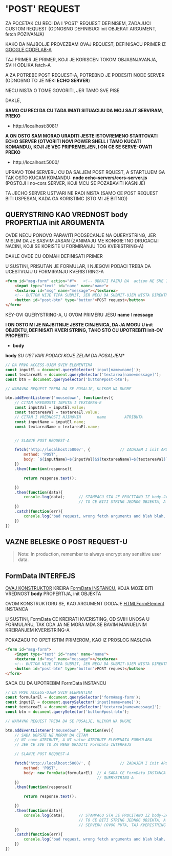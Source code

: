 # 'POST' REQUEST

ZA POCETAK CU RECI DA I 'POST' REQUEST DEFINISEM, ZADAJUCI CUSTOM REQUEST (ODNOSNO DEFINISUCI init OBJEKAT ARGUMENT, fetch POZIVANJA)

KAKO DA NAJBOLJE PROVEZBAM OVAJ REQUEST, DEFINISACU PRIMER IZ [GOOGLE CODELAB-A](https://developers.google.com/web/ilt/pwa/lab-fetch-api#6_using_post_requests)

TAJ PRIMER JE PRIMER, KOJI JE KORISCEN TOKOM OBJASNJAVANJA, SVIH ODLIKA fetch-A

A ZA POTREBE POST REQUEST-A, POTREBNO JE PODESITI NODE SERVER (ODNOSNO TO JE NEKI **ECHO SERVER**)

NECU NISTA O TOME GOVORITI, JER TAMO SVE PISE

DAKLE,

**SAMO CU RECI DA CU TADA IMATI SITUACIJU DA MOJ SAJT SERVIRAM, PREKO**

- http://localhost:8081/

**A ON OSTO SAM MORAO URADITI JESTE ISTOVREMENO STARTOVATI ECHO SERVER (OTVORITI NOVI POWER SHELL I TAMO KUCATI KOMANDU), KOJI JE VEC PRIPREMELJEN, I ON CE SE SERVE-OVATI PREKO**

- http://localhost:5000/

UPRAVO TOM SERVERU CU DA SALJEM POST RQUEST, A STARTUJEM GA TAK OSTO KUCAM KOMANDU: **node echo-servers/cors-server.js** (POSTOJI I no-cors SERVER, KOJI MCU SE POZABAVITI KASNIJE)

TA JECHO SERVER USTVARI NE RADI NISTA (SAMO CE POST REQUEST BITI USPESAN, KADA GA KORISTIMC (STO MI JE BITNO))

## QUERYSTRING KAO VREDNOST body PROPERTIJA init ARGUMENTA

OVDE NECU PONOVO PARAVITI PODSECANJE NA QUERYSTRING, JER MISLIM DA JE SASVIM JASAN (ZANIMAJU ME KONKRETNO DRUGACIJI NACINI, KOJI SE KORISTE U FORMIRANJU TOG KVERISTRING-A)

DAKLE OVDE CU ODMAH DEFINISATI PRIMER

U SUSTINI, PRISUTAN JE FORMULAR, I NJEGOVI PODACI TREBA DA UCESTVUJU U FORMIRANJU KVERISTRING-A

```HTML
<form id="msg-form" action="#">   <!-- OBRATI PAZNJ DA  action NE SME IMATI URL VEC SAMO HASH (DA SE SLUCVJNO NE BI POSLAO REQUEST NEKOJ EXTERNAL ADRESI) (JER NE SALJEM REQUEST DIREKTNO IZ HTML-A)-->
    <input type="text" id="name" name="name">
    <textarea id="msg" name="message"></textarea>
    <!-- BUTTON NIJE TIPA SUBMIT, JER NECU DA SUBMIT-UJEM NISTA DIREKTNO IZ HTML-A ,JER ZELI MDA KORISTIM fetch -->
    <button id="post-btn" type="button">POST request</button>
</form>
```

KEY-OVI QUERYSTRING-A, U OVOM PRIMERU JESU **name** I **message**

**I ON OSTO MI JE NAJBITNIJE JESTE CINJENICA, DA JA MOGU U init OBJEKTU, DEFINISATI KVERI STRING, TAKO STO CU UPOTREBITI init-OV PROPERTI:**

- **body**

**body** *SU USTVARI PODACI KOJE ZELIM DA POSALJEM**

```javascript
// DA PRVO ACCESS-UJEM SVIM ELEMENTIMA
const inputEl = document.querySelector('input[name=name]');
const textareaEl = document.querySelector('textarea[name=message]');
const btn = document.querySelector('button#post-btn');

// NARAVNO REQUEST TREBA DA SE POSALJE, KLIKOM NA DUGME

btn.addEventListener('mousedown', function(ev){
    // CITAM VREDNOSTI INPUTA I TEXTAREA-E
    const inputVal = inputEl.value;
    const textareaVal = textareaEl.value;
    // CITAM I VREDNOSTI NJIHOVIH       name        ATRIBUTA
    const inputName = inputEl.name;
    const textareaName = textareaEl.name;


    // SLANJE POST REQUEST-A

    fetch('http://localhost:5000/', {             // ZADAJEM I init ARGUMENT
        method: 'POST',
        body: `${inputName}=${inputVal}&${textareaName}=${textareaVal}`    // MOGU KORISTITI TEMPLATE LITERAL ZA FORMIRANJE KVERISTRINGA
    })
    .then(function(response){

        return response.text();

    })
    .then(function(data){
        console.log(data);      // STAMPACU STA JE PROCITANO IZ body-JA
                                // TO CE BITI STRING JEDNOG OBJEKTA, A S NJIM I KVERISTRING KOJI SAM POSLAO SERVERU
    })
    .catch(function(err){
        console.log('bad request, wrong fetch arguments and blah blah...', err);
    })
})
```

## VAZNE BELESKE O POST REQUEST-U

> Note: In production, remember to always encrypt any sensitive user data.

## FormData INTERFEJS

[OVAJ KONSTRUKTOR](https://developer.mozilla.org/en-US/docs/Web/API/FormData/FormData) KREIRA [FormData INSTANCU](https://developer.mozilla.org/en-US/docs/Web/API/FormData), KOJA MOZE BITI VREDNOST **body** PROPERTIJA, init OBJEKTA

OVOM KONSTRUKTORU SE, KAO ARGUMENT DODAJE [HTMLFormElement](https://developer.mozilla.org/en-US/docs/Web/HTML/Element/form) INSTANCA

U SUSTINI, FormData CE KREIRATI KVERISTING, OD SVIH UNOSA U FORMULARU, TAK ODA JA NE MORA MDA SE BAVIM MANUELNIM KREIRANJEM KVERISTRING-A

POKAZACU TO OPET ISTIM PRIMEROM, KAO IZ PROSLOG NASLOVA

```HTML
<form id="msg-form">
    <input type="text" id="name" name="name">
    <textarea id="msg" name="message"></textarea>
    <!-- BUTTON NIJE TIPA SUBMIT, JER NECU DA SUBMIT-UJEM NISTA DIREKTNO IZ HTML-A ,JER ZELI MDA KORISTIM fetch -->
    <button id="post-btn" type="button">POST request</button>
</form>
```

SADA CU DA UPOTREBIM FormData INSTANCU

```javascript
// DA PRVO ACCESS-UJEM SVIM ELEMENTIMA
const formularEl = document.querySelector('form#msg-form');
const inputEl = document.querySelector('input[name=name]');
const textareaEl = document.querySelector('textarea[name=message]');
const btn = document.querySelector('button#post-btn');

// NARAVNO REQUEST TREBA DA SE POSALJE, KLIKOM NA DUGME

btn.addEventListener('mousedown', function(ev){
    // SADA UOPSTE NE MORAM DA CITAM
    // NI name ATRIBUTE, A NI value ATRIBUTE ELEMENATA FORMULARA
    // JER CE SVE TO ZA MENE URADITI FormData INTERFEJS

    // SLANJE POST REQUEST-A

    fetch('http://localhost:5000/', {             // ZADAJEM I init ARGUMENT
        method: 'POST',
        body: new FormData(formularEl)  // A SADA CE FormData INSTANCA BITI ODGOVORNA ZA FORMIRANJE 
                                        // QUERYSTRING-A
    })
    .then(function(response){

        return response.text();

    })
    .then(function(data){
        console.log(data);      // STAMPACU STA JE PROCITANO IZ body-JA
                                // TO CE BITI STRING JEDNOG OBJEKTA, A S NJIM I KVERISTRING KOJI SAM POSLAO
                                // SERVERU (OVOG PUTA, TAJ KVERISTRING JE FORMIRAN UZ POMOC FormData INSTANCE)
    })
    .catch(function(err){
        console.log('bad request, wrong fetch arguments and blah blah...', err);
    })
})
```
